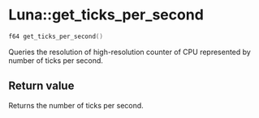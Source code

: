 # Luna::get_ticks_per_second

```c++
f64 get_ticks_per_second()
```

Queries the resolution of high-resolution counter of CPU represented by number of ticks per second. 



## Return value
Returns the number of ticks per second. 

